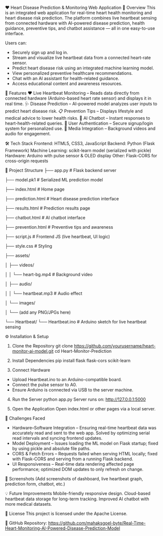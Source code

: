 ❤️ Heart Disease Prediction & Monitoring Web Application
📌 Overview
This is an integrated web application for real-time heart health monitoring and heart disease risk prediction.
The platform combines live heartbeat sensing from connected hardware with AI-powered disease prediction, health guidance, preventive tips, and chatbot assistance — all in one easy-to-use interface.

Users can:
- Securely sign up and log in.
- Stream and visualize live heartbeat data from a connected heart-rate sensor.
- Predict heart disease risk using an integrated machine learning model.
- View personalized preventive healthcare recommendations.
- Chat with an AI assistant for health-related guidance.
- Access educational content and awareness resources.

🚀 Features
❤️ Live Heartbeat Monitoring – Reads data directly from connected hardware (Arduino-based heart rate sensor) and displays it in real time.
🩺 Disease Prediction – AI-powered model analyzes user inputs to predict heart disease risk.
📋 Prevention Tips – Displays lifestyle and medical advice to lower health risks.
🤖 AI Chatbot – Instant responses to heart-health-related queries.
🔐 User Authentication – Secure signup/login system for personalized use.
🎵 Media Integration – Background videos and audio for engagement.

🛠️ Tech Stack
Frontend: HTML5, CSS3, JavaScript
Backend: Python (Flask Framework)
Machine Learning: scikit-learn model (serialized with pickle)
Hardware: Arduino with pulse sensor & OLED display
Other: Flask-CORS for cross-origin requests

📂 Project Structure
├── app.py                     # Flask backend server

├── model.pk1                  # Serialized ML prediction model

├── index.html                  # Home page

├── prediction.html             # Heart disease prediction interface

├── results.html                # Prediction results page

├── chatbot.html                # AI chatbot interface

├── prevention.html             # Preventive tips and awareness

├── script.js                   # Frontend JS (live heartbeat, UI logic)

├── style.css                   # Styling

├── assets/

│   ├── videos/

│   │   └── heart-bg.mp4        # Background video

│   ├── audio/

│   │   └── heartbeat.mp3       # Audio effect

│   └── images/

│       └── (add any PNG/JPGs here)

└── Heartbeat/ 
    └── Heartbeat.ino           # Arduino sketch for live heartbeat sensing

⚙️ Installation & Setup

1. Clone the Repository
   git clone https://github.com/yourusername/heart-monitor-ai-model.git
   cd Heart-Monitor-Prediction
   
2. Install Dependencies
   pip install flask flask-cors scikit-learn
   
3. Connect Hardware
- Upload Heartbeat.ino to an Arduino-compatible board.
- Connect the pulse sensor to A0.
- Ensure Arduino is connected via USB to the server machine.

4. Run the Server
  python app.py
  Server runs on: http://127.0.0.1:5000

5. Open the Application
Open index.html or other pages via a local server.

🐞 Challenges Faced

- Hardware–Software Integration – Ensuring real-time heartbeat data was accurately read and sent to the web app. Solved by optimizing serial read intervals and syncing frontend updates.
- Model Deployment – Issues loading the ML model on Flask startup; fixed by using pickle and absolute file paths.
- CORS & Fetch Errors – Requests failed when serving HTML locally; fixed with Flask-CORS and serving from a running Flask backend.
- UI Responsiveness – Real-time data rendering affected page performance; optimized DOM updates to only refresh on change.

📸 Screenshots
(Add screenshots of dashboard, live heartbeat graph, prediction form, chatbot, etc.)

💡 Future Improvements
Mobile-friendly responsive design.
Cloud-based heartbeat data storage for long-term tracking.
Improved AI chatbot with more medical datasets.

📜 License
This project is licensed under the Apache License.

🔗 GitHub Repository: https://github.com/mahaksgoel-byte/Real-Time-Heart-Monitoring-AI-Powered-Disease-Prediction-Model
